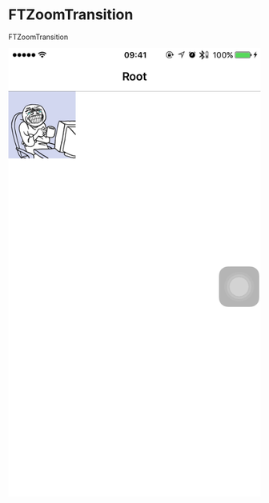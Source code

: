 # FTZoomTransition

FTZoomTransition

![image](https://raw.githubusercontent.com/liufengting/FTResourceRepo/master/Resource/FTZoomTransition/screenshots.gif)

